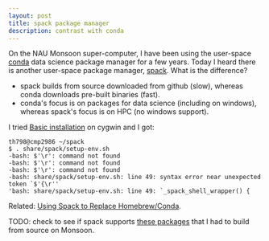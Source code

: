 ```yaml
---
layout: post
title: spack package manager
description: contrast with conda
---
```


On the NAU Monsoon super-computer, I have been using the user-space
[conda](https://conda.io/projects/conda/en/latest/user-guide/install/index.html)
data science package manager for a few years.  Today I heard there is
another user-space package manager,
[spack](https://spack-tutorial.readthedocs.io/en/latest/). What is the
difference?
- spack builds from source downloaded from github (slow), whereas
  conda downloads pre-built binaries (fast).
- conda's focus is on packages for data science (including on
  windows), whereas spack's focus is on HPC (no windows support).
  
I tried [Basic
installation](https://spack-tutorial.readthedocs.io/en/latest/tutorial_basics.html)
on cygwin and I got:

```
th798@cmp2986 ~/spack
$ . share/spack/setup-env.sh
-bash: $'\r': command not found
-bash: $'\r': command not found
-bash: $'\r': command not found
-bash: share/spack/setup-env.sh: line 49: syntax error near unexpected token `$'{\r''
'bash: share/spack/setup-env.sh: line 49: `_spack_shell_wrapper() {
```
  
Related: [Using Spack to Replace Homebrew/Conda](https://spack.readthedocs.io/en/latest/replace_conda_homebrew.html).
  
TODO: check to see if spack supports [these
packages](https://github.com/tdhock/data.table-revdeps#software-required)
that I had to build from source on Monsoon.
